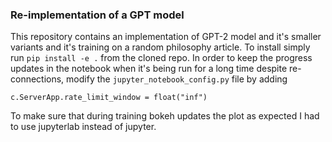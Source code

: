 ### Re-implementation of a GPT model

This repository contains an implementation of GPT-2 model and it's smaller
variants and it's training on a random philosophy article. To install simply
run `pip install -e .` from the cloned repo. In order to keep the progress
updates in the notebook when it's being run for a long time despite
re-connections, modify the `jupyter_notebook_config.py` file by adding
```{python}
c.ServerApp.rate_limit_window = float("inf")
```
To make sure that during training bokeh updates the plot as expected
I had to use jupyterlab instead of jupyter.
